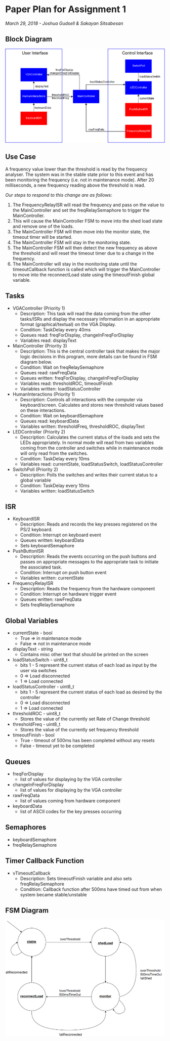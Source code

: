 # Paper Plan for Assignment 1

*March 29, 2018 - Joshua Gudsell & Sakayan Sitsabesan*

## Block Diagram

![](BlockDiagram.png)

## Use Case

A frequency value lower than the threshold is read by the frequency analyser. The system was in the stable state prior to this event and has been monitoring the frequency (i.e. not in maintenance mode).
After 20 milliseconds, a new frequency reading above the threshold is read.

*Our steps to respond to this change are as follows:*

1. The FrequencyRelayISR will read the frequency and pass on the value to the MainController and set the freqRelaySemaphore to trigger the MainController.
2. This will cause the MainController FSM to move into the shed load state and remove one of the loads.
3. The MainController FSM will then move into the monitor state, the timeout timer will be started.
4. The MainController FSM will stay in the monitoring state.
5. The MainController FSM will then detect the new frequency as above the threshold and will reset the timeout timer due to a change in the frequency.
7. The MainController will stay in the monitoring state until the timeoutCallback function is called which will trigger the MainController to move into the reconnectLoad state using the timeoutFinish global variable.

## Tasks

* VGAController (Priority 1)
    * Description: This task will read the data coming from the other tasks/ISRs and display the necessary information in an appropriate format (graphical/textual) on the VGA Display.
    * Condition: TaskDelay every 40ms
    * Queues read: freqForDisplay, changeInFreqForDisplay
    * Variables read: displayText
* MainController (Priority 3)
    * Description: This is the central controller task that makes the major logic decisions in this program, more details can be found in FSM diagram below.
    * Condition: Wait on freqRelaySemaphore
    * Queues read: rawFreqData
    * Queues written: freqForDisplay, changeInFreqForDisplay
    * Variables read: thresholdROC, timeoutFinish
    * Variables written: loadStatusController
* HumanInteractions (Priority 1)
    * Description: Controls all interactions with the computer via keyboard/screen. Calculates and stores new threshold values based on these interactions.
    * Condition: Wait on keyboardSemaphore
    * Queues read: keyboardData
    * Variables written: thresholdFreq, thresholdROC, displayText
* LEDController (Priority 2)
    * Description: Calculates the current status of the loads and sets the LEDs appropriately. In normal mode will read from two variables coming from the controller and switches while in maintenance mode will only read from the switches.
    * Condition: TaskDelay every 10ms
    * Variables read: currentState, loadStatusSwitch, loadStatusController
* SwitchPoll (Priority 2)
    * Description: Polls the switches and writes their current status to a global variable
    * Condition: TaskDelay every 10ms
    * Variables written: loadStatusSwitch

## ISR

* KeyboardISR
    * Description: Reads and records the key presses registered on the PS/2 keyboard.
    * Condition: Interrupt on keyboard event
    * Queues written: keyboardData
    * Sets keyboardSemaphore
* PushButtonISR
    * Description: Reads the events occurring on the push buttons and passes on appropriate messages to the appropriate task to initiate the associated task. 
    * Condition: Interrupt on push button event
    * Variables written: currentState
* FrequencyRelayISR
    * Description: Reads the frequency from the hardware component 
    * Condition: Interrupt on hardware trigger event
    * Queues written: rawFreqData
    * Sets freqRelaySemaphore

## Global Variables

* currentState - bool
    * True => in maintenance mode
    * False => not in maintenance mode
* displayText - string
    * Contains misc other text that should be printed on the screen
* loadStatusSwitch - uint8_t
    * bits 1 - 5 represent the current status of each load as input by the user via switches
    * 0 => Load disconnected
    * 1 => Load connected
* loadStatusController - uint8_t
    * bits 1 - 5 represent the current status of each load as desired by the controller
    * 0 => Load disconnected
    * 1 => Load connected
* thresholdROC - uint8_t
    * Stores the value of the currently set Rate of Change threshold
* thresholdFreq - uint8_t
    * Stores the value of the currently set frequency threshold
* timeoutFinish - bool
    * True - timeout of 500ms has been completed without any resets
    * False - timeout yet to be completed
## Queues

* freqForDisplay
     * list of values for displaying by the VGA controller
* changeInFreqForDisplay
    * list of values for displaying by the VGA controller
* rawFreqData
    * list of values coming from hardware component
* keyboardData
    * list of ASCII codes for the key presses occurring

## Semaphores

* keyboardSemaphore
* freqRelaySemaphore

## Timer Callback Function

* vTimeoutCallback
    * Description: Sets timeoutFinish variable and also sets freqRelaySemaphore
    * Condition: Callback function after 500ms have timed out from when system became stable/unstable

## FSM Diagram

![](ControlFSM.png)
